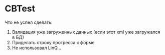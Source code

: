 # CBTest

Что не успел сделать:

1. Валидация уже загруженных данных (если этот xml уже загружался в БД)
2. Приделать строку прогресса к форме
3. Не использовал LinQ...